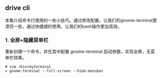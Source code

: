 ## drive cli
本集介绍命令行使用的一些小技巧。通过修改配置，让我们的gnome-terminal更漂亮一些，通过快捷键的使用，让我们的bash操作更加高效。

### 1. 全屏+隐藏菜单栏
重新创建一个命令，并在其中配置 gnome-terminal 启动参数，实现全屏，无菜单栏效果。

	# vim /bin/myterminal
	> gnome-terminal --full-screen --hide-menubar

